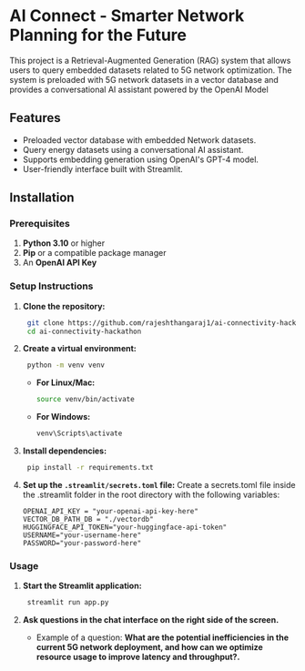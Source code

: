 # AI Connect - Smarter Network Planning for the Future

This project is a Retrieval-Augmented Generation (RAG) system that allows users to query embedded datasets related to 5G network optimization. The system is preloaded with 5G network datasets in a vector database and provides a conversational AI assistant powered by the OpenAI Model

## Features

- Preloaded vector database with embedded Network datasets.
- Query energy datasets using a conversational AI assistant.
- Supports embedding generation using OpenAI's GPT-4 model.
- User-friendly interface built with Streamlit.

## Installation

### Prerequisites

1. **Python 3.10** or higher
2. **Pip** or a compatible package manager
3. An **OpenAI API Key**

### Setup Instructions

1. **Clone the repository:**

   ```bash
    git clone https://github.com/rajeshthangaraj1/ai-connectivity-hackathon.git
    cd ai-connectivity-hackathon
    ```
   
2. **Create a virtual environment:**

   ```bash
    python -m venv venv
    ```

    - **For Linux/Mac:**

        ```bash
        source venv/bin/activate
        ```

    - **For Windows:**

        ```bash
        venv\Scripts\activate
        ```
  
3. **Install dependencies:**
   ```bash
    pip install -r requirements.txt
    ```

4. **Set up the `.streamlit/secrets.toml` file:**
   Create a secrets.toml file inside the .streamlit folder in the root directory with the following variables:

    ```env
    OPENAI_API_KEY = "your-openai-api-key-here"
    VECTOR_DB_PATH_DB = "./vectordb"
    HUGGINGFACE_API_TOKEN="your-huggingface-api-token"
    USERNAME="your-username-here"
    PASSWORD="your-password-here"
    ```
   

### Usage

1. **Start the Streamlit application:**

   ```bash
    streamlit run app.py
    ```

2. **Ask questions in the chat interface on the right side of the screen.**

   - Example of a question: **What are the potential inefficiencies in the current 5G network deployment, and how can we optimize resource usage to improve latency and throughput?.**





